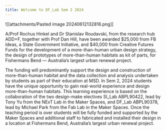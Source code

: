 ```yaml
---
title: Welcome to DF_Lab Sem 2 2024
---
```


![[attachments/Pasted image 20240612132816.png]]

A/Prof Rochus Hinkel and Dr Stanislav Roudavski, from the research hub ADD+F, together with Prof Dan Hill, have been awarded $25,000 from FB Ideas, a State Government Initiative, and $40,000 from Creative Futures Funds for the development of a more-than-human urban design strategy, the design of prototypes of more-than-human habitats as kit of parts, for Fishermans Bend — Australia’s largest urban renewal project.

The funding will predominantly support the design and construction of more-than-human habitat and the data collection and analysis undertaken by students as part of their education at MSD. In Sem 2, 2024 students have the unique opportunity to gain real-world experience and design more-than-human habitats. This learning experience is based on the collaboration of the two design-make electives SI_Lab ABPL90422, lead by Tony Yu from the NExT Lab in the Maker Spaces, and DF_Lab ABPL90378, lead by Michael Park from the Fab Lab in the Maker Spaces. Once the teaching period is over students will be fully funded and supported by the Maker Spaces and additional staff to fabricated and installed their design in a location at Fishermans Bend, Australia’s largest urban renewal project.